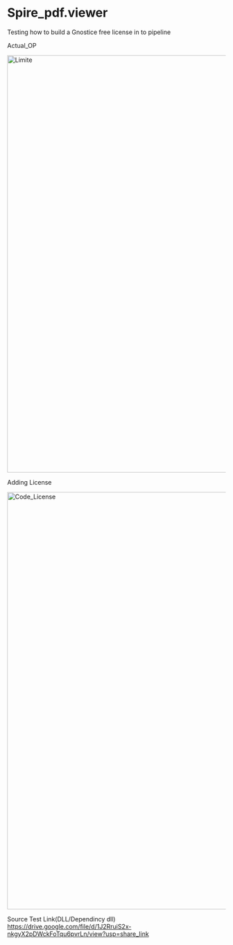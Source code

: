 # Spire_pdf.viewer
Testing how to build a Gnostice free license in to pipeline

Actual_OP

<img width="960" alt="Limite" src="https://user-images.githubusercontent.com/82278181/230595501-b65db0f2-c03e-4176-926b-b7a36a128074.png">

Adding License

<img width="960" alt="Code_License" src="https://user-images.githubusercontent.com/82278181/230595623-c505c087-8c0f-474b-826a-71102e43934c.png">


Source Test Link(DLL/Dependincy dll)
https://drive.google.com/file/d/1J2RruiS2x-nkgyX2pDWckFoTqu6pvrLn/view?usp=share_link
